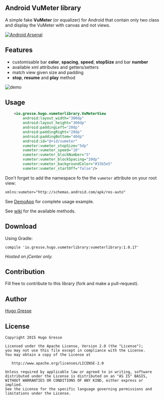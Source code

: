 ## Android VuMeter library

A simple fake **VuMeter** (or equalizer) for Android that contain only two class and display the VuMeter with canvas and not views. 

[![Android Arsenal](https://img.shields.io/badge/Android%20Arsenal-Android%20VuMeter-green.svg?style=flat)](https://android-arsenal.com/details/1/2344)



Features
--------

- customisable bar **color**, **spacing**, **speed**, **stopSize** and bar **number**
- available xml attributes and getters/setters
- match view given size and padding
- **stop**, **resume** and **play** method

![demo](https://github.com/HugoGresse/AndroidVuMeter/blob/master/demo.gif)

Usage
-----
```xml
    <io.gresse.hugo.vumeterlibrary.VuMeterView
        android:layout_width="300dp"
        android:layout_height="300dp"
        android:paddingLeft="20dp"
        android:paddingRight="20dp"
        android:paddingBottom="40dp"
        android:id="@+id/vumeter"
        vumeter:vumeter_stopSize="5dp"
        vumeter:vumeter_speed="10"
        vumeter:vumeter_blockNumber="5"
        vumeter:vumeter_blockSpacing="20dp"
        vumeter:vumeter_backgroundColor="#33b5e5"
        vumeter:vumeter_startOff="false"/>
```

Don't forget to add the namespace fo the the `vumeter` attribute on your root view: 
```xml
xmlns:vumeter="http://schemas.android.com/apk/res-auto"
```

See [DemoApp](https://github.com/HugoGresse/AndroidVuMeter/blob/master/app/src/main/java/io/gresse/hugo/vumeter/MainActivity.java) for complete usage example.

See [wiki](https://github.com/HugoGresse/AndroidVuMeter/wiki) for the available methods. 

Download
--------

Using Gradle:
```
compile 'io.gresse.hugo.vumeterlibrary:vumeterlibrary:1.0.17'
```

*Hosted on jCenter only.* 

Contribution
------
Fill free to contribute to this library (fork and make a pull-request). 

Author
------
[Hugo Gresse](http://hugo.gresse.io)


License
--------
``` 
Copyright 2015 Hugo Gresse

Licensed under the Apache License, Version 2.0 (the "License");
you may not use this file except in compliance with the License.
You may obtain a copy of the License at

   http://www.apache.org/licenses/LICENSE-2.0

Unless required by applicable law or agreed to in writing, software
distributed under the License is distributed on an "AS IS" BASIS,
WITHOUT WARRANTIES OR CONDITIONS OF ANY KIND, either express or implied.
See the License for the specific language governing permissions and
limitations under the License.
```
